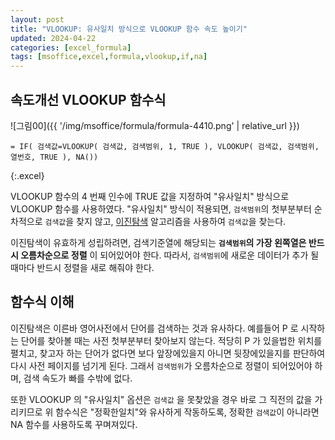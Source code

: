 ```yaml
---
layout: post
title: "VLOOKUP: 유사일치 방식으로 VLOOKUP 함수 속도 높이기"
updated: 2024-04-22
categories: [excel_formula]
tags: [msoffice,excel,formula,vlookup,if,na]
---
```


## 속도개선 VLOOKUP 함수식

![그림00]({{ '/img/msoffice/formula/formula-4410.png' | relative_url }})

```excel
= IF( 검색값=VLOOKUP( 검색값, 검색범위, 1, TRUE ), VLOOKUP( 검색값, 검색범위, 열번호, TRUE ), NA())
```
{:.excel}

VLOOKUP 함수의 4 번째 인수에 TRUE 값을 지정하여 "유사일치" 방식으로 VLOOKUP 함수를 사용하였다. "유사일치" 방식이 적용되면, `검색범위`의 첫부분부터 순차적으로 `검색값`을 찾지 않고, [이진탐색](https://namu.wiki/w/%EC%9D%B4%EC%A7%84%20%ED%83%90%EC%83%89) 알고리즘을 사용하여 `검색값`을 찾는다.

이진탐색이 유효하게 성립하려면, 검색기준열에 해당되는 **`검색범위`의 가장 왼쪽열은 반드시 오름차순으로 정렬** 이 되어있어야 한다. 따라서, `검색범위`에 새로운 데이터가 추가 될 때마다 반드시 정렬을 새로 해줘야 한다.

## 함수식 이해

이진탐색은 이른바 영어사전에서 단어를 검색하는 것과 유사하다. 예를들어 P 로 시작하는 단어를 찾아볼 때는 사전 첫부분부터 찾아보지 않는다. 적당히 P 가 있을법한 위치를 펼치고, 찾고자 하는 단어가 없다면 보다 앞장에있을지 아니면 뒷장에있을지를 판단하여 다시 사전 페이지를 넘기게 된다. 그래서 `검색범위`가 오름차순으로 정렬이 되어있어야 하며, 검색 속도가 빠를 수밖에 없다.

또한 VLOOKUP 의 "유사일치" 옵션은 `검색값` 을 못찾았을 경우 바로 그 직전의 값을 가리키므로 위 함수식은 "정확한일치"와 유사하게 작동하도록, 정확한 `검색값`이 아니라면 NA 함수를 사용하도록 꾸며져있다.